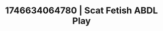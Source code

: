 ---
categories:
- AI-generated
- Consent-based play
- Ethereal kink
- Soft spanking
- NSFW role reversal
- ASMR
- Cosplay
- Erotic hair pulling
image: /assets/images/1746634064780.jpg
layout: post
seo:
  description: Featured content with premium ABDL Play, Scat Fetish. HD images available.
  keywords: ABDL Play, Scat Fetish
  og_image: /assets/images/1746634064780.jpg
  schema_type: VisualArtwork
tags:
- ABDL Play
- '#1746634064780'
- Scat Fetish
title: 1746634064780 | Scat Fetish ABDL Play
---
